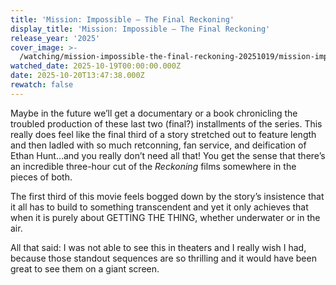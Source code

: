 ```yaml
---
title: 'Mission: Impossible – The Final Reckoning'
display_title: 'Mission: Impossible – The Final Reckoning'
release_year: '2025'
cover_image: >-
  /watching/mission-impossible-the-final-reckoning-20251019/mission-impossible-the-final-reckoning.jpg
watched_date: 2025-10-19T00:00:00.000Z
date: 2025-10-20T13:47:38.000Z
rewatch: false
---
```

Maybe in the future we’ll get a documentary or a book chronicling the troubled production of these last two (final?) installments of the series. This really does feel like the final third of a story stretched out to feature length and then ladled with so much retconning, fan service, and deification of Ethan Hunt…and you really don’t need all that! You get the sense that there’s an incredible three-hour cut of the _Reckoning_ films somewhere in the pieces of both.

The first third of this movie feels bogged down by the story’s insistence that it all has to build to something transcendent and yet it only achieves that when it is purely about GETTING THE THING, whether underwater or in the air.

All that said: I was not able to see this in theaters and I really wish I had, because those standout sequences are so thrilling and it would have been great to see them on a giant screen.
